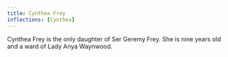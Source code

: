```yaml
---
title: Cynthea Frey
inflections: [Cynthea]
---
```


Cynthea Frey is the only daughter of Ser Geremy Frey. She is nine years old and a ward of Lady Anya Waynwood.


